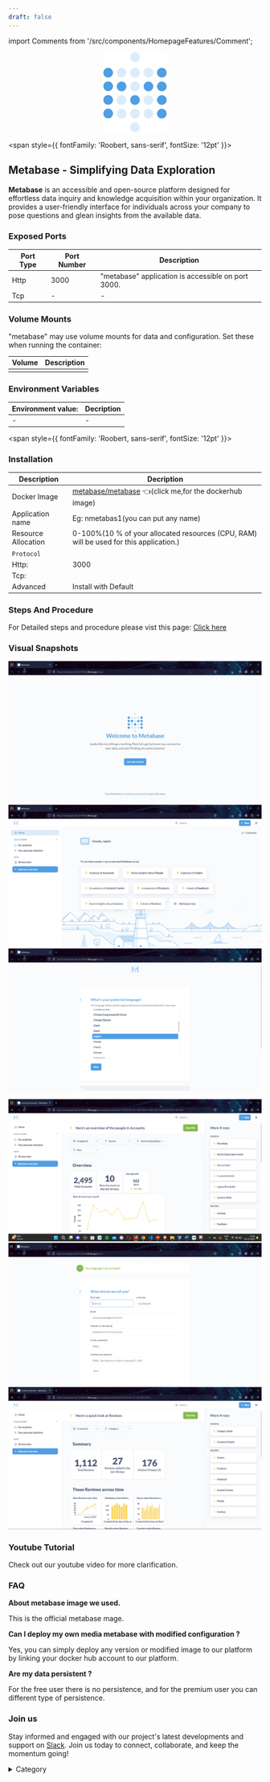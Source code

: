 ```yaml
---
draft: false
---
```

import Comments from '/src/components/HomepageFeatures/Comment';

<p align="center">
  <img src="/img/ddd3.png" alt="Alt Text" width="25%"/>
</p> 


<span style={{ fontFamily: 'Roobert, sans-serif', fontSize: '12pt' }}>

## Metabase - Simplifying Data Exploration

**Metabase** is an accessible and open-source platform designed for effortless data inquiry and knowledge acquisition within your organization. It provides a user-friendly interface for individuals across your company to pose questions and glean insights from the available data.


### Exposed Ports

| Port Type | Port Number | Description                              |
| --------- | ----------- | ---------------------------------------- |
| Http      | 3000        | "metabase" application is accessible on port 3000. |
| Tcp       | -           | -             |

### Volume Mounts

"metabase" may use volume mounts for data and configuration. Set these when running the container:

| Volume                         | Description                                |
| ------------------------------ | ------------------------------------------ |
|        |  |


### Environment Variables


|   **Environment value:**          | Decription                                                                                                               | 
| --------------------- | ------                                                                                                                   | 
|-       |  -                              |

</span>


<span style={{ fontFamily: 'Roobert, sans-serif', fontSize: '12pt' }}>

### Installation


|  Description          | Decription                                                                                                               | 
| --------------------- | ------                                                                                                                   | 
| Docker Image          |   [metabase/metabase](https://hub.docker.com/r/metabase/metabase) 👈(click me,for the dockerhub image)                                   |
| Application name      |  Eg: nmetabas1(you can put any name)                                                                                        | 
| Resource Allocation   |  0-100%(10 % of your allocated resources (CPU, RAM) will be used for this application.)                                  | 
| `Protocol`            |                                                                                                                          | 
|  Http:                |     3000                                                                                                                   |
|  Tcp:                 |                                                                                                                        | 
|    Advanced           |    Install with Default                                                                                                  |



### Steps And Procedure

For Detailed steps and procedure please vist this page: [Click here](https://techscaleinfinite.github.io/introduction/cloud-float/Steps%20and%20procedure)



### Visual Snapshots

![Alt Text](/img/g6.png)
![Alt Text](/img/g56.png)
![Alt Text](/img/g66.png)

![Alt Text](/img/g565.png)
![Alt Text](/img/g666.png)
![Alt Text](/img/g5654.png)
### Youtube Tutorial&#x20;

Check out our youtube video for more clarification.

### FAQ

**About metabase image we used.**

This is the official metabase  mage.

**Can I deploy my own media metabase with modified configuration ?**

Yes, you can simply deploy any version or modified image to our platform by linking your docker hub account to our platform.

**Are my data persistent ?**

For the free user there is no persistence, and for the premium user you can different type of persistence.

### Join us

Stay informed and engaged with our project's latest developments and support on [Slack](https://app.slack.com/client/T04QS32JX6E/C04QKEWE146). Join us today to connect, collaborate, and keep the momentum going!&#x20;

<details>

<summary>Category</summary>

Kubernetes, cloud computing, DevOps, cloud services, hosting platform, container orchestration, cloud infrastructure, cloud deployment, cloud management, cloud technology, cloud solutions, monry, finance

</details>

</span>


<Comments />